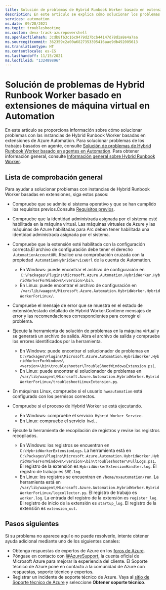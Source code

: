 ```yaml
---
title: Solución de problemas de Hybrid Runbook Worker basado en extensiones en Azure Automation
description: En este artículo se explica cómo solucionar los problemas que surgen con instancias de Hybrid Runbook Worker basadas en extensiones de Azure Automation.
services: automation
ms.date: 09/28/2021
ms.topic: troubleshooting
ms.custom: devx-track-azurepowershell
ms.openlocfilehash: 3cdb8f63c16c9479d27bcb44147d78d1a8e4a7aa
ms.sourcegitcommit: 362359c2a00a6827353395416aae9db492005613
ms.translationtype: HT
ms.contentlocale: es-ES
ms.lasthandoff: 11/15/2021
ms.locfileid: "132489896"
---
```

# <a name="troubleshoot-vm-extension-based-hybrid-runbook-worker-issues-in-automation"></a>Solución de problemas de Hybrid Runbook Worker basado en extensiones de máquina virtual en Automation

En este artículo se proporciona información sobre cómo solucionar problemas con las instancias de Hybrid Runbook Worker basadas en extensiones de Azure Automation. Para solucionar problemas de los trabajos basados en agente, consulte [Solución de problemas de Hybrid Runbook Worker basado en agentes en Automation](./hybrid-runbook-worker.md). Para obtener información general, consulte [Información general sobre Hybrid Runbook Worker](../automation-hybrid-runbook-worker.md).

## <a name="general-checklist"></a>Lista de comprobación general

Para ayudar a solucionar problemas con instancias de Hybrid Runbook Worker basadas en extensiones, siga estos pasos:

- Compruebe que se admite el sistema operativo y que se han cumplido los requisitos previos.Consulte [Requisitos previos](../extension-based-hybrid-runbook-worker-install.md#prerequisites).

- Compruebe que la identidad administrada asignada por el sistema esté habilitada en la máquina virtual. Las máquinas virtuales de Azure y las máquinas de Azure habilitadas para Arc deben tener habilitada una identidad administrada asignada por el sistema.

- Compruebe que la extensión esté habilitada con la configuración correcta.El archivo de configuración debe tener el derecho  `AutomationAccountURL`.Realice una comprobación cruzada con la propiedad  `AutomationHybridServiceUrl` de la cuenta de Automation.  
  - En Windows: puede encontrar el archivo de configuración en  `C:\Packages\Plugins\Microsoft.Azure.Automation.HybridWorker.HybridWorkerForWindows\<version>\bin`.
  - En Linux: puede encontrar el archivo de configuración en  `/var/lib/waagent/Microsoft.Azure.Automation.HybridWorker.HybridWorkerForLinux/`.

- Compruebe el mensaje de error que se muestra en el estado de extensión/estado detallado de Hybrid Worker.Contiene mensajes de error y las recomendaciones correspondientes para corregir el problema.

- Ejecute la herramienta de solución de problemas en la máquina virtual y se generará un archivo de salida. Abra el archivo de salida y compruebe los errores identificados por la herramienta.
  - En Windows: puede encontrar el solucionador de problemas en `C:\Packages\Plugins\Microsoft.Azure.Automation.HybridWorker.HybridWorkerForWindows\<version>\bin\troubleshooter\TroubleShootWindowsExtension.ps1`.
  - En Linux: puede encontrar el solucionador de problemas en `/var/lib/waagent/Microsoft.Azure.Automation.HybridWorker.HybridWorkerForLinux/troubleshootLinuxExtension.py`.

- En máquinas Linux, compruebe si el usuario `hweautomation` está configurado con los permisos correctos.  

- Compruebe si el proceso de Hybrid Worker se está ejecutando.
   - En Windows: compruebe el servicio  `Hybrid Worker Service`.
   - En Linux: compruebe el servicio  `hwd.`.

- Ejecute la herramienta de recopilación de registros y revise los registros recopilados.
   - En Windows: los registros se encuentran en `C:\HybridWorkerExtensionLogs`. La herramienta está en `C:\Packages\Plugins\Microsoft.Azure.Automation.HybridWorker.HybridWorkerForWindows\<version>\bin\troubleshooter\PullLogs.ps1`. El registro de la extensión es `HybridWorkerExtensionHandler.log`. El registro de trabajo es `SME.log`.
   - En Linux: los registros se encuentran en `/home/nxautomation/run`. La herramienta está en `/var/lib/waagent/Microsoft.Azure.Automation.HybridWorker.HybridWorkerForLinux/logcollector.py`. El registro de trabajo es `worker.log`. La entrada del registro de la extensión es `register_log`. El registro de inicio de la extensión es `startup_log`. El registro de la extensión es `extension_out`.

## <a name="next-steps"></a>Pasos siguientes

Si su problema no aparece aquí o no puede resolverlo, intente obtener ayuda adicional mediante uno de los siguientes canales:

* Obtenga respuestas de expertos de Azure en los [foros de Azure](https://azure.microsoft.com/support/forums/).
* Póngase en contacto con [@AzureSupport](https://twitter.com/azuresupport), la cuenta oficial de Microsoft Azure para mejorar la experiencia del cliente. El Soporte técnico de Azure pone en contacto a la comunidad de Azure con respuestas, soporte técnico y expertos.
* Registrar un incidente de soporte técnico de Azure. Vaya al [sitio de Soporte técnico de Azure](https://azure.microsoft.com/support/options/) y seleccione **Obtener soporte técnico**.